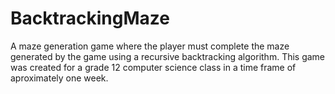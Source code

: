 # BacktrackingMaze
A maze generation game where the player must complete the maze generated by the game using a recursive backtracking algorithm. This game was created for a grade 12 computer science class in a time frame of aproximately one week.
